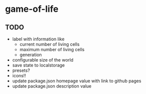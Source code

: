 # game-of-life

## TODO

- label with information like
  - current number of living cells
  - maximum number of living cells
  - generation
- configurable size of the world
- save state to localstorage
- presets?
- icons!!
- update package.json homepage value with link to github pages
- update package.json description value
